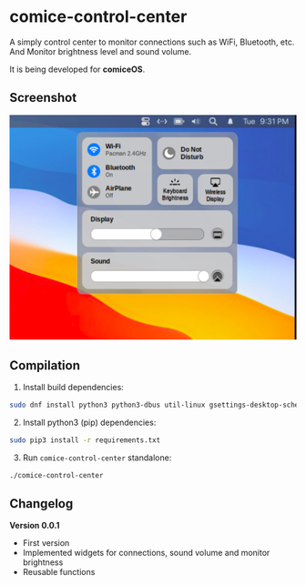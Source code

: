 # comice-control-center
A simply control center to monitor connections such as WiFi, Bluetooth, etc. And Monitor brightness level and sound volume.

It is being developed for **comiceOS**.

## Screenshot
![Screenshot](https://raw.githubusercontent.com/libredeb/comice-control-center/main/screenshots/screenshot.png)


## Compilation

1. Install build dependencies:
```bash
sudo dnf install python3 python3-dbus util-linux gsettings-desktop-schemas wireless-tools iproute alsa-utils
```
2. Install python3 (pip) dependencies:
```bash
sudo pip3 install -r requirements.txt
```
3. Run `comice-control-center` standalone:
```bash
./comice-control-center
```

## Changelog
**Version 0.0.1**
* First version
* Implemented widgets for connections, sound volume and monitor brightness
* Reusable functions

